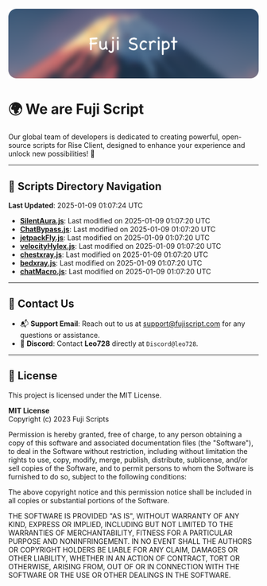 ![Banner](.github/b.webp)

# 🌍 **We are Fuji Script**

Our global team of developers is dedicated to creating powerful, open-source scripts for Rise Client, designed to enhance your experience and unlock new possibilities! 🌟

---
<!-- SCRIPTS_NAVIGATION_START -->
## 📂 **Scripts Directory Navigation**

**Last Updated**: 2025-01-09 01:07:24 UTC

- **[SilentAura.js](scripts/SilentAura.js)**: Last modified on 2025-01-09 01:07:20 UTC
- **[ChatBypass.js](scripts/ChatBypass.js)**: Last modified on 2025-01-09 01:07:20 UTC
- **[jetpackFly.js](scripts/jetpackFly.js)**: Last modified on 2025-01-09 01:07:20 UTC
- **[velocityHylex.js](scripts/velocityHylex.js)**: Last modified on 2025-01-09 01:07:20 UTC
- **[chestxray.js](scripts/chestxray.js)**: Last modified on 2025-01-09 01:07:20 UTC
- **[bedxray.js](scripts/bedxray.js)**: Last modified on 2025-01-09 01:07:20 UTC
- **[chatMacro.js](scripts/chatMacro.js)**: Last modified on 2025-01-09 01:07:20 UTC

<!-- SCRIPTS_NAVIGATION_END -->

---

## 💬 **Contact Us**  
- 📬 **Support Email**: Reach out to us at [support@fujiscript.com](mailto:support@fujiscript.com) for any questions or assistance.  
- 💬 **Discord**: Contact **Leo728** directly at `Discord@leo728`.

---

## 📜 **License**

This project is licensed under the MIT License.  

**MIT License**  
Copyright (c) 2023 Fuji Scripts  

Permission is hereby granted, free of charge, to any person obtaining a copy of this software and associated documentation files (the "Software"), to deal in the Software without restriction, including without limitation the rights to use, copy, modify, merge, publish, distribute, sublicense, and/or sell copies of the Software, and to permit persons to whom the Software is furnished to do so, subject to the following conditions:  

The above copyright notice and this permission notice shall be included in all copies or substantial portions of the Software.  

THE SOFTWARE IS PROVIDED "AS IS", WITHOUT WARRANTY OF ANY KIND, EXPRESS OR IMPLIED, INCLUDING BUT NOT LIMITED TO THE WARRANTIES OF MERCHANTABILITY, FITNESS FOR A PARTICULAR PURPOSE AND NONINFRINGEMENT. IN NO EVENT SHALL THE AUTHORS OR COPYRIGHT HOLDERS BE LIABLE FOR ANY CLAIM, DAMAGES OR OTHER LIABILITY, WHETHER IN AN ACTION OF CONTRACT, TORT OR OTHERWISE, ARISING FROM, OUT OF OR IN CONNECTION WITH THE SOFTWARE OR THE USE OR OTHER DEALINGS IN THE SOFTWARE.  
